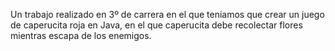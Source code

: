 Un trabajo realizado en 3º de carrera en el que teniamos que crear un juego de caperucita roja en Java, en el que caperucita debe recolectar flores mientras escapa de los enemigos.
